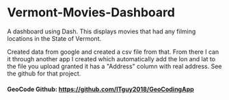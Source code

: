 # Vermont-Movies-Dashboard

A dashboard using Dash. This displays movies that had any filming locations in the State of Vermont.

Created data from google and created a csv file from that. From there I can it through another app I created which automatically add the lon and lat to the file you upload granted it has a "Address" column with real address. See the github for that project.

#### GeoCode Github: https://github.com/ITguy2018/GeoCodingApp



